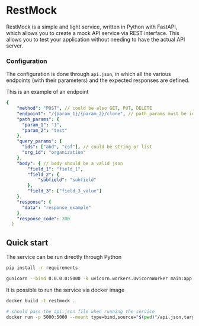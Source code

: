 # RestMock
RestMock is a simple and light service, written in Python with FastAPI, which allows you to create a mock API service via REST interface.
This allows you to test your application without needing to have the actual API server.

### Configuration
The configuration is done through `api.json`, in which all the various endpoints (with their parameters) and the expected responses are defined.

This is an example of an endpoint
```yaml
{
    "method": "POST", // could be also GET, PUT, DELETE
    "endpoint": "/{param_1}/{param_2}/clone", // path_params must be included between {}
    "path_params": {
      "param_1": "1",
      "param_2": "test"
    },
    "query_params": {
      "ids": ["abd", "csf"], // could be string or list
      "org_id": "organization"
    },
    "body": { // body should be a valid json
        "field_1": "field_1",
        "field_2": {
            "subfield": "subfield"
        },
        "field_3": ["field_3_value"]
    },
    "response": {
      "data": "response_example"
    },
    "response_code": 200
  }
```


## Quick start
The service can be run directly through Python

```bash
pip install -r requirements

gunicorn --bind 0.0.0.0:5000 -k uvicorn.workers.UvicornWorker main:app
```

It is possible to run the service via docker image

```bash
docker build -t restmock .

# should pass the api.json file when running the service
docker run -p 5000:5000 --mount type=bind,source="$(pwd)"/api.json,target=/usr/app/api.json,readonly  restmock
```




